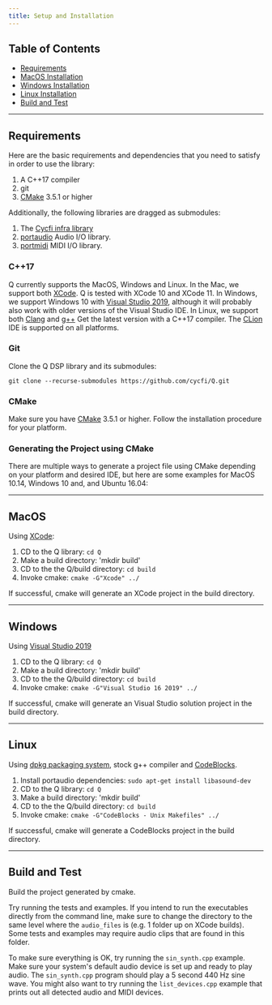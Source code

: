 ```yaml
---
title: Setup and Installation
---
```

## Table of Contents
* [Requirements](#requirements)
* [MacOS Installation](#macos)
* [Windows Installation](#windows)
* [Linux Installation](#linux)
* [Build and Test](#build-and-test)

-------------------------------------------------------------------------------

## Requirements

Here are the basic requirements and dependencies that you need to satisfy in
order to use the library:

1. A C++17 compiler
2. git
3. [CMake](https://cmake.org/) 3.5.1 or higher

Additionally, the following libraries are dragged as submodules:

1. The [Cycfi infra library](https://github.com/cycfi/infra/)
2. [portaudio](http://www.portaudio.com/) Audio I/O library.
3. [portmidi](http://portmedia.sourceforge.net/portmidi/) MIDI I/O library.

### C++17

Q currently supports the MacOS, Windows and Linux. In the Mac, we support
both [XCode](https://developer.apple.com/xcode/). Q is tested with XCode 10
and XCode 11. In Windows, we support Windows 10 with [Visual Studio
2019](https://visualstudio.microsoft.com/vs/), although it will probably also
work with older versions of the Visual Studio IDE. In Linux, we support both
[Clang](https://clang.llvm.org/) and [g++](https://gcc.gnu.org/) Get the
latest version with a C++17 compiler. The
[CLion](https://www.jetbrains.com/clion/) IDE is supported on all platforms.

### Git

Clone the Q DSP library and its submodules:

```
git clone --recurse-submodules https://github.com/cycfi/Q.git
```

### CMake

Make sure you have [CMake](https://cmake.org) 3.5.1 or higher. Follow the
installation procedure for your platform.

### Generating the Project using CMake

There are multiple ways to generate a project file using CMake depending on
your platform and desired IDE, but here are some examples for MacOS 10.14,
Windows 10 and, and Ubuntu 16.04:

-------------------------------------------------------------------------------
## MacOS

Using [XCode](https://developer.apple.com/xcode/):

1. CD to the Q library: `cd Q`
2. Make a build directory: 'mkdir build'
3. CD to the the Q/build directory: `cd build`
4. Invoke cmake: `cmake -G"Xcode" ../`

If successful, cmake will generate an XCode project in the build directory.

-------------------------------------------------------------------------------
## Windows

Using [Visual Studio 2019](https://visualstudio.microsoft.com/vs/)

1. CD to the Q library: `cd Q`
2. Make a build directory: 'mkdir build'
3. CD to the the Q/build directory: `cd build`
4. Invoke cmake: `cmake -G"Visual Studio 16 2019" ../`

If successful, cmake will generate an Visual Studio solution project in the
build directory.

-------------------------------------------------------------------------------
## Linux

Using [dpkg packaging
system](https://wiki.debian.org/DebianPackageManagement), stock g++ compiler
and [CodeBlocks](http://www.codeblocks.org/).

1. Install portaudio dependencies: `sudo apt-get install libasound-dev`
2. CD to the Q library: `cd Q`
3. Make a build directory: 'mkdir build'
4. CD to the the Q/build directory: `cd build`
5. Invoke cmake: `cmake -G"CodeBlocks - Unix Makefiles" ../`

If successful, cmake will generate a CodeBlocks project in the build
directory.

-------------------------------------------------------------------------------
## Build and Test

Build the project generated by cmake.

Try running the tests and examples. If you intend to run the executables
directly from the command line, make sure to change the directory to the same
level where the `audio_files` is (e.g. 1 folder up on XCode builds). Some
tests and examples may require audio clips that are found in this folder.

To make sure everything is OK, try running the `sin_synth.cpp` example. Make
sure your system's default audio device is set up and ready to play audio.
The `sin_synth.cpp` program should play a 5 second 440 Hz sine wave. You
might also want to try running the `list_devices.cpp` example that prints out
all detected audio and MIDI devices.
